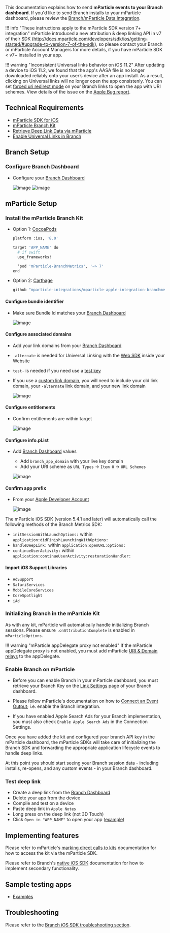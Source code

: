 This documentation explains how to send **mParticle events to your Branch dashboard**. If you'd like to send Branch installs to your mParticle dashboard, please review the [Branch/mParticle Data Integration](/pages/integrations/mparticle).

!!! info "These instructions apply to the mParticle SDK version 7+ integration"
    mParticle introduced a new attribution & deep linking API in v7 of their SDK (http://docs.mparticle.com/developers/sdk/ios/getting-started/#upgrade-to-version-7-of-the-sdk), so please contact your Branch or mParticle Account Managers for more details, if you have mParticle SDK < v7+ installed in your app.

!!! warning "Inconsistent Universal links behavior on iOS 11.2"
    After updating a device to iOS 11.2, we found that the app's AASA file is no longer downloaded reliably onto your user’s device after an app install. As a result, clicking on Universal links will no longer open the app consistenly. You can set [forced uri redirect mode](/pages/links/integrate/#forced-redirections) on your Branch links to open the app with URI schemes. View details of the issue on the [Apple Bug report](http://www.openradar.me/radar?id=4999496467480576).

## Technical Requirements

- [mParticle SDK for iOS](https://docs.mparticle.com/developers/sdk/ios/getting-started/)
- [mParticle Branch Kit](https://github.com/mparticle-integrations/mparticle-apple-integration-branchmetrics)
- [Retrieve Deep Link Data via mParticle](http://docs.mparticle.com/developers/sdk/ios/kits#deep-linking)
- [Enable Universal Links in Branch](https://docs.branch.io/pages/deep-linking/universal-links/#enable-associated-domains-in-xcode)

## Branch Setup

### Configure Branch Dashboard

- Configure your [Branch Dashboard](https://dashboard.branch.io/settings/link)

    ![image](/img/pages/dashboard/ios.png)
    ![image](/img/pages/dashboard/link-domain.png)

## mParticle Setup

### Install the mParticle Branch Kit

- Option 1: [CocoaPods](https://cocoapods.org/)

    ```sh hl_lines="7"
    platform :ios, '8.0'

    target 'APP_NAME' do
      # if swift
      use_frameworks!

      ‘pod 'mParticle-BranchMetrics', '~> 7'
    end
    ```

- Option 2: [Carthage](https://github.com/Carthage/Carthage)

    ```sh
    github "mparticle-integrations/mparticle-apple-integration-branchmetrics"
    ```
#### Configure bundle identifier

- Make sure Bundle Id matches your [Branch Dashboard](https://dashboard.branch.io/settings/link)

    ![image](/img/pages/apps/ios-bundle-id.png)

#### Configure associated domains

- Add your link domains from your [Branch Dashboard](https://dashboard.branch.io/settings/link)
- `-alternate` is needed for Universal Linking with the [Web SDK](/pages/web/integrate/) inside your Website
- `test-` is needed if you need use a [test key](#use-test-key)
- If you use a [custom link domain](/pages/dashboard/integrate/#change-link-domain), you will need to include your old link domain, your `-alternate` link domain, and your new link domain

    ![image](/img/pages/apps/ios-entitlements.png)

#### Configure entitlements

- Confirm entitlements are within target

  ![image](/img/pages/apps/ios-package.png)

#### Configure info.pList

- Add [Branch Dashboard](https://dashboard.branch.io/account-settings/app) values

    - Add `branch_app_domain` with your live key domain
    - Add your URI scheme as `URL Types` -> `Item 0` -> `URL Schemes`

    ![image](/img/pages/apps/ios-plist.png)

#### Confirm app prefix

- From your [Apple Developer Account](https://developer.apple.com/account/ios/identifier/bundle)

    ![image](/img/pages/apps/ios-team-id.png)

The mParticle iOS SDK (version 5.4.1 and later) will automatically call the following methods of the Branch Metrics SDK:

- `initSessionWithLaunchOptions:` within `application:didFinishLaunchingWithOptions:`
- `handleDeepLink:` within `application:openURL:options:`
- `continueUserActivity:` within `application:continueUserActivity:restorationHandler:`

#### Import iOS Support Libraries

- `AdSupport`
- `SafariServices`
- `MobileCoreServices`
- `CoreSpotlight`
- `iAd`

### Initializing Branch in the mParticle Kit

As with any kit, mParticle will automatically handle initializing Branch sessions. Please ensure `.onAttributionComplete` is enabled in `mParticleOptions`.

!!! warning "mParticle appDelegate proxy not enabled"
    If the mParticle appDelegate proxy is not enabled, you must add mParticle [URI & Domain relays](https://docs.mparticle.com/developers/sdk/ios/getting-started/#uiapplication-delegate-proxy) to the appDelegate.

### Enable Branch on mParticle

- Before you can enable Branch in your mParticle dashboard, you must retrieve your Branch Key on the [Link Settings](https://dashboard.branch.io/settings/link) page of your Branch dashboard.

- Please follow mParticle's documentation on how to [Connect an Event Output](https://docs.mparticle.com/guides/getting-started/connect-an-event-output/); i.e. enable the Branch integration.

- If you have enabled Apple Search Ads for your Branch implementation, you must also check `Enable Apple Search Ads` in the Connection Settings.

Once you have added the kit and configured your branch API key in the mParticle dashboard, the mParticle SDKs will take care of initializing the Branch SDK and forwarding the appropriate application lifecycle events to handle deep links.

At this point you should start seeing your Branch session data - including installs, re-opens, and any custom events - in your Branch dashboard.

### Test deep link

- Create a deep link from the [Branch Dashboard](https://dashboard.branch.io/marketing)
- Delete your app from the device
- Compile and test on a device
- Paste deep link in `Apple Notes`
- Long press on the deep link (not 3D Touch)
- Click `Open in "APP_NAME"` to open your app ([example](/img/pages/apps/ios-notes.png))

## Implementing features

Please refer to mParticle's [marking direct calls to kits]( https://docs.mparticle.com/developers/sdk/ios/kits/#making-direct-calls-to-kits) documentation for how to access the kit via the mParticle SDK.

Please refer to Branch's [native iOS SDK](/pages/apps/ios/#implement-features) documentation for how to implement secondary functionality.

## Sample testing apps

- [Examples](https://github.com/mparticle-integrations/mparticle-apple-integration-branchmetrics/tree/master/Examples)

## Troubleshooting

Please refer to the [Branch iOS SDK troubleshooting section](/pages/apps/ios/#troubleshoot-issues).
